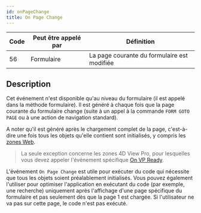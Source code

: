 ```yaml
---
id: onPageChange
title: On Page Change
---
```


| Code | Peut être appelé par | Définition                                  |
| ---- | -------------------- | ------------------------------------------- |
| 56   | Formulaire           | La page courante du formulaire est modifiée |

## Description

Cet événement n'est disponible qu'au niveau du formulaire (il est appelé dans la méthode formulaire). Il est généré à chaque fois que la page courante du formulaire change (suite à un appel à la commande `FORM GOTO PAGE` ou à une action de navigation standard).

A noter qu'il est généré après le chargement complet de la page, c'est-à-dire une fois tous les objets qu'elle contient sont initialisés, y compris les [zones Web](FormObjects/webArea_overview.md).

> La seule exception concerne les zones 4D View Pro, pour lesquelles vous devez appeler l'événement spécifique [On VP Ready](onVpReady.md).

L'événement `On Page Change` est utile pour exécuter du code qui nécessite que tous les objets soient préalablement initialisés. Vous pouvez également l'utiliser pour optimiser l'application en exécutant du code (par exemple, une recherche) uniquement après l'affichage d'une page spécifique du formulaire et pas seulement dès que la page 1 est chargée. Si l'utilisateur ne va pas sur cette page, le code n'est pas exécuté.